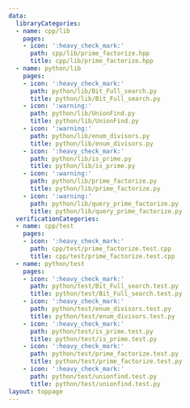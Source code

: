 ```yaml
---
data:
  libraryCategories:
  - name: cpp/lib
    pages:
    - icon: ':heavy_check_mark:'
      path: cpp/lib/prime_factorize.hpp
      title: cpp/lib/prime_factorize.hpp
  - name: python/lib
    pages:
    - icon: ':heavy_check_mark:'
      path: python/lib/Bit_Full_search.py
      title: python/lib/Bit_Full_search.py
    - icon: ':warning:'
      path: python/lib/UnionFind.py
      title: python/lib/UnionFind.py
    - icon: ':warning:'
      path: python/lib/enum_divisors.py
      title: python/lib/enum_divisors.py
    - icon: ':heavy_check_mark:'
      path: python/lib/is_prime.py
      title: python/lib/is_prime.py
    - icon: ':warning:'
      path: python/lib/prime_factorize.py
      title: python/lib/prime_factorize.py
    - icon: ':warning:'
      path: python/lib/query_prime_factorize.py
      title: python/lib/query_prime_factorize.py
  verificationCategories:
  - name: cpp/test
    pages:
    - icon: ':heavy_check_mark:'
      path: cpp/test/prime_factorize.test.cpp
      title: cpp/test/prime_factorize.test.cpp
  - name: python/test
    pages:
    - icon: ':heavy_check_mark:'
      path: python/test/Bit_Full_search.test.py
      title: python/test/Bit_Full_search.test.py
    - icon: ':heavy_check_mark:'
      path: python/test/enum_divisors.test.py
      title: python/test/enum_divisors.test.py
    - icon: ':heavy_check_mark:'
      path: python/test/is_prime.test.py
      title: python/test/is_prime.test.py
    - icon: ':heavy_check_mark:'
      path: python/test/prime_factorize.test.py
      title: python/test/prime_factorize.test.py
    - icon: ':heavy_check_mark:'
      path: python/test/unionfind.test.py
      title: python/test/unionfind.test.py
layout: toppage
---
```

